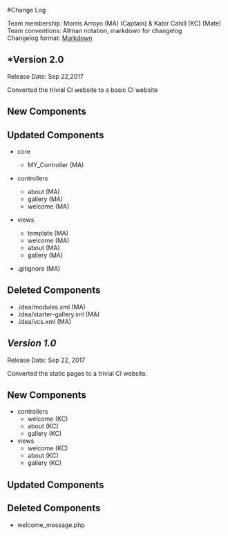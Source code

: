 #Change Log

Team membership:  Morris Arroyo (MA) (Captain) & Kabir Cahill (KC) (Mate)  
Team conventions: Allman notation, markdown for changelog  
Changelog format: [Markdown](https://github.com/adam-p/markdown-here/wiki/Markdown-Cheatsheet) 

## *Version 2.0

Release Date: Sep 22,2017

Converted the trivial CI website to a basic CI website

## New Components

## Updated Components

-   core
    -   MY_Controller (MA)
    
-   controllers
    -   about (MA)
    -   gallery (MA)
    -   welcome (MA) 
    
-   views
	-	template (MA)
	-   welcome (MA)
	-   about (MA)
	-   gallery (MA)
	
-	.gitignore (MA)

## Deleted Components

- 	.idea/modules.xml (MA)
- 	.idea/starter-gallery.iml (MA)
- 	.idea/vcs.xml (MA)

## *Version 1.0*

Release Date: Sep 22, 2017

Converted the static pages to a trivial CI website.

## New Components

-   controllers
    -   welcome (KC)
    -   about (KC)
    -   gallery (KC)
-   views
    -   welcome (KC)
    -   about (KC)
    -   gallery (KC)
   
## Updated Components

## Deleted Components

-   welcome_message.php